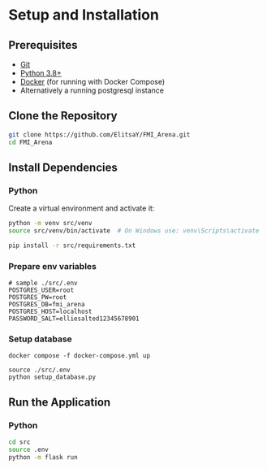 # Setup and Installation

## Prerequisites

- [Git](https://git-scm.com/)
- [Python 3.8+](https://www.python.org/downloads/)
- [Docker](https://www.docker.com/) (for running with Docker Compose)
 - Alternatively a running postgresql instance

## Clone the Repository

```bash
git clone https://github.com/ElitsaY/FMI_Arena.git
cd FMI_Arena
```

## Install Dependencies

### Python
Create a virtual environment and activate it:

```bash
python -m venv src/venv
source src/venv/bin/activate  # On Windows use: venv\Scripts\activate
```
```bash
pip install -r src/requirements.txt
```

### Prepare env variables
```
# sample ./src/.env
POSTGRES_USER=root
POSTGRES_PW=root
POSTGRES_DB=fmi_arena
POSTGRES_HOST=localhost
PASSWORD_SALT=elliesalted12345678901
```

### Setup database
```
docker compose -f docker-compose.yml up

source ./src/.env
python setup_database.py

```

## Run the Application

### Python

```bash
cd src
source .env
python -m flask run

```
